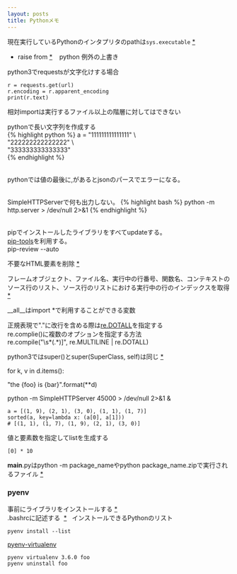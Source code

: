 ```yaml
---
layout: posts
title: Pythonメモ 
---
```

現在実行しているPythonのインタプリタのpathは`sys.executable` [\*](https://docs.python.org/3.5/library/sys.html#sys.executable)  

* raise from [\*](https://docs.python.org/3.5/whatsnew/3.3.html#pep-409-suppressing-exception-context)    python 
例外の上書き  

python3でrequestsが文字化けする場合   

```
r = requests.get(url)
r.encoding = r.apparent_encoding
print(r.text)
```



相対importは実行するファイル以上の階層に対してはできない  

pythonで長い文字列を作成する  
{% highlight python  %}
a = "111111111111111" \  
    "222222222222222" \  
    "333333333333333"   
{% endhighlight %}  
<br/>
    
pythonでは値の最後に,があるとjsonのパースでエラーになる。   
<br/>
   
SimpleHTTPServerで何も出力しない。
{% highlight bash  %}
python -m http.server > /dev/null 2>&1
{% endhighlight %}  
<br/>
   
pipでインストールしたライブラリをすべてupdateする。   
[pip-tools](https://github.com/nvie/pip-tools)を利用する。   
pip-review --auto
<br/>
   
不要なHTML要素を削除 [*](http://lxml.de/api/lxml.html.clean.Cleaner-class.html)
<br/>

フレームオブジェクト、ファイル名、実行中の行番号、関数名、コンテキストのソース行のリスト、ソース行のリストにおける実行中の行のインデックスを取得 [*](http://docs.python.jp/2/library/inspect.html#inspect-stack)
  
\_\_all\_\_はimport *で利用することができる変数   
   
正規表現で"."に改行を含める際は[re.DOTALL](http://docs.python.jp/2/library/re.html#re.DOTALL)を指定する  
re.complie()に複数のオプションを指定する方法   
re.compile("\s*(.*)\]", re.MULTILINE | re.DOTALL)    
   
python3ではsuper()とsuper(SuperClass, self)は同じ [*](https://docs.python.org/3.4/library/functions.html#super)    
   
for k, v in d.items():     
    
"the {foo} is {bar}".format(**d)     
   
python -m SimpleHTTPServer 45000 > /dev/null 2>&1 &     
  
```
a = [(1, 9), (2, 1), (3, 0), (1, 1), (1, 7)]
sorted(a, key=lambda x: (a[0], a[1]))
# [(1, 1), (1, 7), (1, 9), (2, 1), (3, 0)]
```
   
値と要素数を指定してlistを生成する      
```
[0] * 10
```

__main__.pyはpython -m package_nameやpython package_name.zipで実行されるファイル [*](http://docs.python.jp/3/library/__main__.html)  

### pyenv
事前にライブラリをインストールする [\*](https://github.com/yyuu/pyenv/wiki/Common-build-problems)  
.bashrcに記述する  [\*](https://github.com/yyuu/pyenv#basic-github-checkout)  
インストールできるPythonのリスト  

```
pyenv install --list
```

[pyenv-virtualenv](https://github.com/yyuu/pyenv-virtualenv)  

```
pyenv virtualenv 3.6.0 foo
pyenv uninstall foo
```

